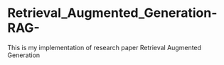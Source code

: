 # Retrieval_Augmented_Generation-RAG-
This is my implementation of research paper Retrieval Augmented Generation
